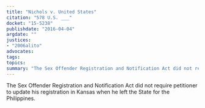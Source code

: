 ```yaml
---
title: "Nichols v. United States"
citation: "578 U.S. ___"
docket: "15-5238"
publishdate: "2016-04-04"
argdate: ""
justices:
- "2006alito"
advocates:
tags:
topics:
summary: "The Sex Offender Registration and Notification Act did not require petitioner to update his registration in Kansas when he left the State for the Philippines."
---
```

The Sex Offender Registration and Notification Act did not require petitioner to update his registration in Kansas when he left the State for the Philippines.

